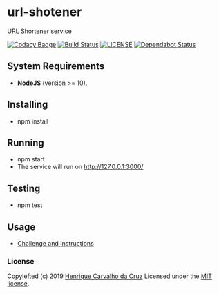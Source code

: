 # url-shotener

URL Shortener service

[![Codacy Badge](https://api.codacy.com/project/badge/Grade/50a226ec9caa40598f9c5cf6c7fed7e8)](https://app.codacy.com/app/henriquecarv/url-shortener?utm_source=github.com&utm_medium=referral&utm_content=henriquecarv/url-shortener&utm_campaign=Badge_Grade_Settings)
[![Build Status](https://dev.azure.com/henriquecarvgit/henriquecarvgit/_apis/build/status/henriquecarv.url-shortener?branchName=master)](https://dev.azure.com/henriquecarvgit/henriquecarvgit/_build/latest?definitionId=7)
[![LICENSE](https://img.shields.io/github/license/henriquecarv/url-shortener.svg)](./LICENSE)
[![Dependabot Status](https://api.dependabot.com/badges/status?host=github&repo=henriquecarv/url-shortener)](https://dependabot.com)

## System Requirements

- **[NodeJS](https://nodejs.org/en/)** (version >= 10).

## Installing

- npm install

## Running

- npm start
- The service will run on <http://127.0.0.1:3000/>

## Testing

- npm test

## Usage

- [Challenge and Instructions][3]

### License

Copylefted (c) 2019 [Henrique Carvalho da Cruz][1] Licensed under the [MIT license][2].

[1]: https://henriquecarv.com
[2]: ./LICENSE
[3]: ./CHALLENGE.md
